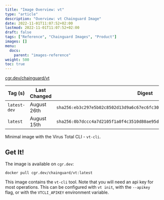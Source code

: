 ```yaml
---
title: "Image Overview: vt"
type: "article"
description: "Overview: vt Chainguard Image"
date: 2022-11-01T11:07:52+02:00
lastmod: 2022-11-01T11:07:52+02:00
draft: false
tags: ["Reference", "Chainguard Images", "Product"]
images: []
menu:
  docs:
    parent: "images-reference"
weight: 500
toc: true
---
```


[cgr.dev/chainguard/vt](https://github.com/chainguard-images/images/tree/main/images/vt)

| Tag (s)       | Last Changed | Digest                                                                    |
|---------------|--------------|---------------------------------------------------------------------------|
|  `latest-dev` | August 26th  | `sha256:eb3c297e5b02c8502d13d9a6c67ec6fc30d25a351b48b0e30caca7c2dc076439` |
|  `latest`     | August 15th  | `sha256:0b7dccc4a7d2105f1a0f4c3510d80ae95d70b105032469db5d12b0595fcb81f0` |



Minimal image with the Virus Total CLI - `vt-cli`.

## Get It!

The image is available on `cgr.dev`:

```
docker pull cgr.dev/chainguard/vt:latest
```

This image contains the `vt-cli` tool.
Note that you will need an api key for most operations.
This can be configured with `vt init`, with the `--apikey` flag, or with the `VTCLI_APIKEY` environment variable.

